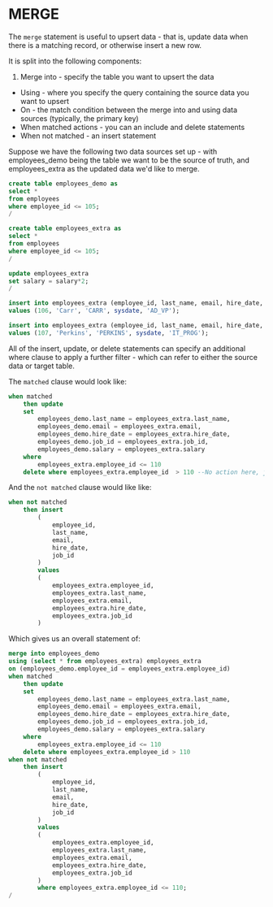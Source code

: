 # MERGE

The `merge` statement is useful to upsert data - that is, update data when there is a matching record, or otherwise insert a new row.

It is split into the following components:

1. Merge into - specify the table you want to upsert the data
* Using - where you specify the query containing the source data you want to upsert
*  On - the match condition between the merge into and using data sources (typically, the primary key)
* When matched actions - you can an include and delete statements
* When not matched - an insert statement

Suppose we have the following two data sources set up - with employees_demo being the table we want to be the source of truth, and employees_extra as the updated data we'd like to merge.

```sql
create table employees_demo as
select *
from employees
where employee_id <= 105;
/

create table employees_extra as
select *
from employees
where employee_id <= 105;
/

update employees_extra
set salary = salary*2;
/

insert into employees_extra (employee_id, last_name, email, hire_date, job_id)
values (106, 'Carr', 'CARR', sysdate, 'AD_VP');

insert into employees_extra (employee_id, last_name, email, hire_date, job_id)
values (107, 'Perkins', 'PERKINS', sysdate, 'IT_PROG');
```

All of the insert, update, or delete statements can specify an additional where clause to apply a further filter - which can refer to either the source data or target table.

The `matched` clause would look like:

```sql
when matched
    then update
    set
        employees_demo.last_name = employees_extra.last_name,
        employees_demo.email = employees_extra.email,
        employees_demo.hire_date = employees_extra.hire_date,
        employees_demo.job_id = employees_extra.job_id,
        employees_demo.salary = employees_extra.salary
    where
        employees_extra.employee_id <= 110
    delete where employees_extra.employee_id  > 110 --No action here, just to demonstrate
```

And the `not matched` clause would like like:

```sql
when not matched
    then insert
        (
            employee_id,
            last_name,
            email,
            hire_date,
            job_id
        )
        values
        (
            employees_extra.employee_id,
            employees_extra.last_name,
            employees_extra.email,
            employees_extra.hire_date,
            employees_extra.job_id
        )
```

Which gives us an overall statement of:

```sql
merge into employees_demo
using (select * from employees_extra) employees_extra
on (employees_demo.employee_id = employees_extra.employee_id)
when matched
    then update
    set
        employees_demo.last_name = employees_extra.last_name,
        employees_demo.email = employees_extra.email,
        employees_demo.hire_date = employees_extra.hire_date,
        employees_demo.job_id = employees_extra.job_id,
        employees_demo.salary = employees_extra.salary
    where
        employees_extra.employee_id <= 110
    delete where employees_extra.employee_id > 110
when not matched
    then insert
        (
            employee_id,
            last_name,
            email,
            hire_date,
            job_id
        )
        values
        (
            employees_extra.employee_id,
            employees_extra.last_name,
            employees_extra.email,
            employees_extra.hire_date,
            employees_extra.job_id
        )
        where employees_extra.employee_id <= 110;
/
```
